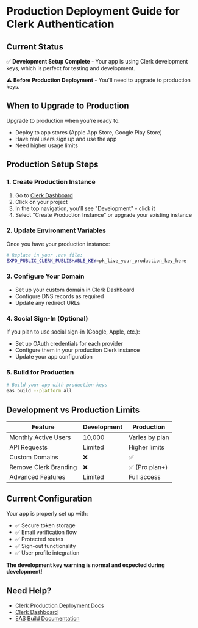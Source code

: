 # Production Deployment Guide for Clerk Authentication

## Current Status
✅ **Development Setup Complete** - Your app is using Clerk development keys, which is perfect for testing and development.

⚠️ **Before Production Deployment** - You'll need to upgrade to production keys.

## When to Upgrade to Production

Upgrade to production when you're ready to:
- Deploy to app stores (Apple App Store, Google Play Store)
- Have real users sign up and use the app
- Need higher usage limits

## Production Setup Steps

### 1. Create Production Instance
1. Go to [Clerk Dashboard](https://dashboard.clerk.com)
2. Click on your project
3. In the top navigation, you'll see "Development" - click it
4. Select "Create Production Instance" or upgrade your existing instance

### 2. Update Environment Variables
Once you have your production instance:

```bash
# Replace in your .env file:
EXPO_PUBLIC_CLERK_PUBLISHABLE_KEY=pk_live_your_production_key_here
```

### 3. Configure Your Domain
- Set up your custom domain in Clerk Dashboard
- Configure DNS records as required
- Update any redirect URLs

### 4. Social Sign-In (Optional)
If you plan to use social sign-in (Google, Apple, etc.):
- Set up OAuth credentials for each provider
- Configure them in your production Clerk instance
- Update your app configuration

### 5. Build for Production
```bash
# Build your app with production keys
eas build --platform all
```

## Development vs Production Limits

| Feature | Development | Production |
|---------|------------|------------|
| Monthly Active Users | 10,000 | Varies by plan |
| API Requests | Limited | Higher limits |
| Custom Domains | ❌ | ✅ |
| Remove Clerk Branding | ❌ | ✅ (Pro plan+) |
| Advanced Features | Limited | Full access |

## Current Configuration
Your app is properly set up with:
- ✅ Secure token storage
- ✅ Email verification flow
- ✅ Protected routes
- ✅ Sign-out functionality
- ✅ User profile integration

**The development key warning is normal and expected during development!**

## Need Help?
- [Clerk Production Deployment Docs](https://clerk.com/docs/deployments/overview)
- [Clerk Dashboard](https://dashboard.clerk.com)
- [EAS Build Documentation](https://docs.expo.dev/build/introduction/)
